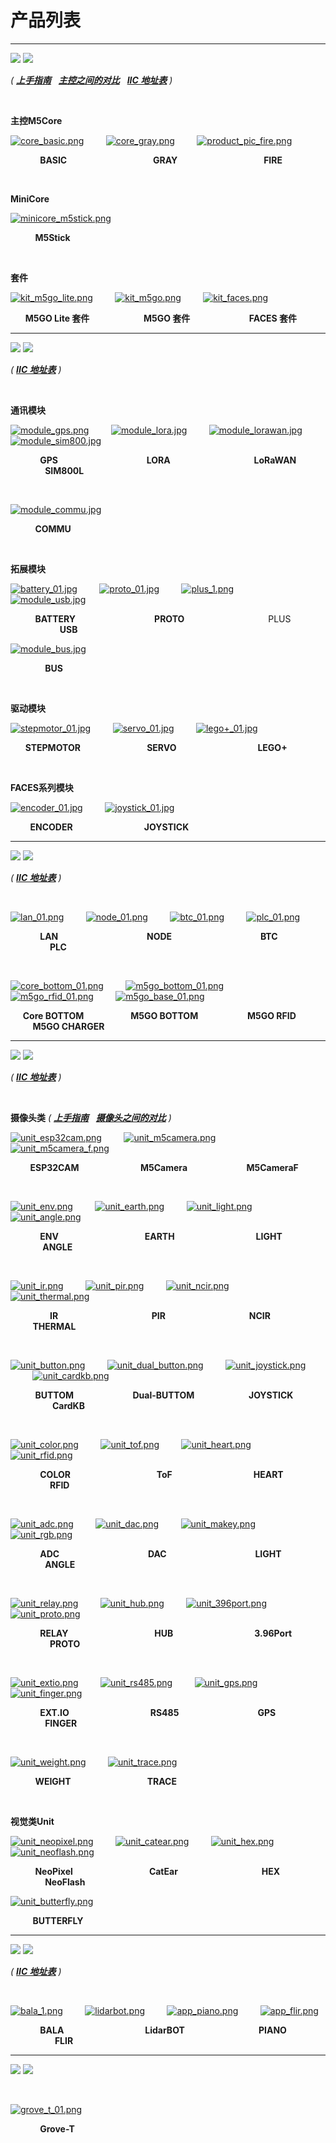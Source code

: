 # 产品列表

***

<img src='assets/img/product_pics/icon_core.png'> <img src='assets/img/product_pics/core_zh_CN.png'>

*( **[上手指南](zh_CN/qs)**&nbsp;&nbsp;&nbsp;**[主控之间的对比](https://github.com/m5stack/M5-Schematic/blob/master/Core/hardware_difference_between_cores_zh_CN.md)**&nbsp;&nbsp;&nbsp;**[IIC 地址表](https://shimo.im/sheets/GWkjHV3XyCCgwDpQ)** )*

&nbsp;

**主控M5Core**

[![core_basic.png](http://m5-docs.oss-cn-shenzhen.aliyuncs.com/assets/img/product_pics/homepage_picture/core/core_basic_01.png)](zh_CN/core/basic)&nbsp;&nbsp;&nbsp;&nbsp;&nbsp;&nbsp;&nbsp;&nbsp;&nbsp;[![core_gray.png](http://m5-docs.oss-cn-shenzhen.aliyuncs.com/assets/img/product_pics/homepage_picture/core/core_gray_01.png)](zh_CN/core/gray)&nbsp;&nbsp;&nbsp;&nbsp;&nbsp;&nbsp;&nbsp;&nbsp;&nbsp;[![product_pic_fire.png](http://m5-docs.oss-cn-shenzhen.aliyuncs.com/assets/img/product_pics/homepage_picture/core/core_fire_01.png)](zh_CN/core/fire)

&nbsp; &nbsp; &nbsp; &nbsp; &nbsp; &nbsp; **BASIC**&nbsp; &nbsp; &nbsp; &nbsp; &nbsp; &nbsp; &nbsp; &nbsp; &nbsp; &nbsp; &nbsp; &nbsp; &nbsp; &nbsp; &nbsp; &nbsp; &nbsp; &nbsp;**GRAY**&nbsp; &nbsp; &nbsp; &nbsp; &nbsp; &nbsp; &nbsp; &nbsp; &nbsp; &nbsp; &nbsp; &nbsp; &nbsp; &nbsp; &nbsp; &nbsp; &nbsp; &nbsp;**FIRE**

&nbsp;

**MiniCore**

[![minicore_m5stick.png](http://m5-docs.oss-cn-shenzhen.aliyuncs.com/assets/img/product_pics/homepage_picture/core/core_m5stick_01.png)](zh_CN/core/m5stick)

&nbsp; &nbsp; &nbsp; &nbsp; &nbsp; **M5Stick**

&nbsp;

**套件**

[![kit_m5go_lite.png](http://m5-docs.oss-cn-shenzhen.aliyuncs.com/assets/img/product_pics/homepage_picture/core/kit_m5go_lite_01.png)](zh_CN/core/m5go_lite)&nbsp;&nbsp;&nbsp;&nbsp;&nbsp;&nbsp;&nbsp;&nbsp;&nbsp;[![kit_m5go.png](http://m5-docs.oss-cn-shenzhen.aliyuncs.com/assets/img/product_pics/homepage_picture/core/kit_m5go_01.png)](zh_CN/core/m5go)&nbsp;&nbsp;&nbsp;&nbsp;&nbsp;&nbsp;&nbsp;&nbsp;&nbsp;[![kit_faces.png](http://m5-docs.oss-cn-shenzhen.aliyuncs.com/assets/img/product_pics/homepage_picture/core/kit_faces_01.png)](zh_CN/core/face_kit)

&nbsp; &nbsp; &nbsp; **M5GO Lite 套件**&nbsp; &nbsp; &nbsp; &nbsp; &nbsp; &nbsp; &nbsp; &nbsp; &nbsp; &nbsp; &nbsp; **M5GO 套件**&nbsp; &nbsp; &nbsp; &nbsp; &nbsp; &nbsp; &nbsp; &nbsp; &nbsp; &nbsp; &nbsp; &nbsp; **FACES 套件**

***

<img src='assets/img/product_pics/icon_module.png'> <img src='assets/img/product_pics/module_zh_CN.png'>

*( **[IIC 地址表](https://shimo.im/sheets/GWkjHV3XyCCgwDpQ)** )*

&nbsp;

**通讯模块**

[![module_gps.png](http://m5-docs.oss-cn-shenzhen.aliyuncs.com/assets/img/product_pics/homepage_picture/module/module_gps_01.png)](zh_CN/module/gps)&nbsp;&nbsp;&nbsp;&nbsp;&nbsp;&nbsp;&nbsp;&nbsp;&nbsp;[![module_lora.jpg](http://m5-docs.oss-cn-shenzhen.aliyuncs.com/assets/img/product_pics/homepage_picture/module/module_lora_01.png)](zh_CN/module/lora)&nbsp;&nbsp;&nbsp;&nbsp;&nbsp;&nbsp;&nbsp;&nbsp;&nbsp;[![module_lorawan.jpg](http://m5-docs.oss-cn-shenzhen.aliyuncs.com/assets/img/product_pics/homepage_picture/module/module_lorawan_01.png)](zh_CN/module/lorawan)&nbsp;&nbsp;&nbsp;&nbsp;&nbsp;&nbsp;&nbsp;&nbsp;&nbsp;[![module_sim800.jpg](http://m5-docs.oss-cn-shenzhen.aliyuncs.com/assets/img/product_pics/homepage_picture/module/module_sim800_01.png)](zh_CN/module/sim800)

&nbsp; &nbsp; &nbsp; &nbsp; &nbsp; &nbsp; **GPS** &nbsp; &nbsp; &nbsp; &nbsp; &nbsp; &nbsp; &nbsp; &nbsp; &nbsp; &nbsp; &nbsp; &nbsp; &nbsp; &nbsp; &nbsp; &nbsp; &nbsp; &nbsp;**LORA**&nbsp; &nbsp; &nbsp; &nbsp; &nbsp; &nbsp; &nbsp; &nbsp; &nbsp; &nbsp; &nbsp; &nbsp; &nbsp; &nbsp; &nbsp; &nbsp; &nbsp; **LoRaWAN**&nbsp; &nbsp; &nbsp; &nbsp; &nbsp; &nbsp; &nbsp; &nbsp; &nbsp; &nbsp; &nbsp; &nbsp; &nbsp; **SIM800L**

&nbsp;

[![module_commu.jpg](http://m5-docs.oss-cn-shenzhen.aliyuncs.com/assets/img/product_pics/homepage_picture/module/module_commu_01.png)](zh_CN/module/commu)

&nbsp; &nbsp; &nbsp; &nbsp; &nbsp; **COMMU**

&nbsp;

**拓展模块**

[![battery_01.jpg](http://m5-docs.oss-cn-shenzhen.aliyuncs.com/assets/img/product_pics/homepage_picture/module/module_battery_01.png)](zh_CN/module/battery)&nbsp;&nbsp;&nbsp;&nbsp;&nbsp;&nbsp;&nbsp;&nbsp;&nbsp;[![proto_01.jpg](http://m5-docs.oss-cn-shenzhen.aliyuncs.com/assets/img/product_pics/homepage_picture/module/module_proto_01.png)](zh_CN/module/proto)&nbsp;&nbsp;&nbsp;&nbsp;&nbsp;&nbsp;&nbsp;&nbsp;&nbsp;[![plus_1.png](http://m5-docs.oss-cn-shenzhen.aliyuncs.com/assets/img/product_pics/homepage_picture/module/module_plus_01.png)](zh_CN/module/plus)&nbsp;&nbsp;&nbsp;&nbsp;&nbsp;&nbsp;&nbsp;&nbsp;&nbsp;[![module_usb.jpg](http://m5-docs.oss-cn-shenzhen.aliyuncs.com/assets/img/product_pics/homepage_picture/module/module_usb_01.png)](zh_CN/module/usb)

&nbsp; &nbsp; &nbsp; &nbsp; &nbsp; **BATTERY**&nbsp; &nbsp; &nbsp; &nbsp; &nbsp; &nbsp; &nbsp; &nbsp; &nbsp; &nbsp; &nbsp; &nbsp; &nbsp; &nbsp; &nbsp; &nbsp; **PROTO**&nbsp; &nbsp; &nbsp; &nbsp; &nbsp; &nbsp; &nbsp; &nbsp; &nbsp; &nbsp; &nbsp; &nbsp; &nbsp; &nbsp; &nbsp; &nbsp; &nbsp; PLUS&nbsp; &nbsp; &nbsp; &nbsp; &nbsp; &nbsp; &nbsp; &nbsp; &nbsp; &nbsp; &nbsp; &nbsp; &nbsp; &nbsp; &nbsp; &nbsp; &nbsp; **USB**

[![module_bus.jpg](http://m5-docs.oss-cn-shenzhen.aliyuncs.com/assets/img/product_pics/homepage_picture/module/module_bus_01.png)](zh_CN/module/bus)

&nbsp; &nbsp; &nbsp; &nbsp; &nbsp; &nbsp; &nbsp; **BUS**

&nbsp;

**驱动模块**

[![stepmotor_01.jpg](http://m5-docs.oss-cn-shenzhen.aliyuncs.com/assets/img/product_pics/homepage_picture/module/module_stepmotor_01.png)](zh_CN/module/stepmotor)&nbsp;&nbsp;&nbsp;&nbsp;&nbsp;&nbsp;&nbsp;&nbsp;&nbsp;[![servo_01.jpg](http://m5-docs.oss-cn-shenzhen.aliyuncs.com/assets/img/product_pics/homepage_picture/module/module_servo_01.png)](zh_CN/module/servo)&nbsp;&nbsp;&nbsp;&nbsp;&nbsp;&nbsp;&nbsp;&nbsp;&nbsp;[![lego+_01.jpg](http://m5-docs.oss-cn-shenzhen.aliyuncs.com/assets/img/product_pics/homepage_picture/module/module_lego_plus_01.png)](zh_CN/module/lego_plus)

&nbsp; &nbsp; &nbsp; **STEPMOTOR** &nbsp; &nbsp; &nbsp; &nbsp; &nbsp; &nbsp; &nbsp; &nbsp; &nbsp; &nbsp; &nbsp; &nbsp; &nbsp; **SERVO** &nbsp; &nbsp; &nbsp; &nbsp; &nbsp; &nbsp; &nbsp; &nbsp; &nbsp; &nbsp; &nbsp; &nbsp; &nbsp; &nbsp; &nbsp; &nbsp; **LEGO+**

&nbsp;

**FACES系列模块**

[![encoder_01.jpg](http://m5-docs.oss-cn-shenzhen.aliyuncs.com/assets/img/product_pics/homepage_picture/module/module_encoder_01.png)](zh_CN/module/encoder)&nbsp;&nbsp;&nbsp;&nbsp;&nbsp;&nbsp;&nbsp;&nbsp;&nbsp;[![joystick_01.jpg](http://m5-docs.oss-cn-shenzhen.aliyuncs.com/assets/img/product_pics/homepage_picture/module/module_joystick_01.png)](zh_CN/module/joystick)

&nbsp; &nbsp; &nbsp; &nbsp; **ENCODER** &nbsp; &nbsp; &nbsp; &nbsp; &nbsp; &nbsp; &nbsp; &nbsp; &nbsp; &nbsp; &nbsp; &nbsp; &nbsp; &nbsp; **JOYSTICK**

***

<img src='assets/img/product_pics/icon_base.png'> <img src='assets/img/product_pics/base_zh_CN.png'>

*( **[IIC 地址表](https://shimo.im/sheets/GWkjHV3XyCCgwDpQ)** )*

&nbsp;

[![lan_01.png](http://m5-docs.oss-cn-shenzhen.aliyuncs.com/assets/img/product_pics/homepage_picture/base/base_lan_01.png)](zh_CN/base/lan_base)&nbsp;&nbsp;&nbsp;&nbsp;&nbsp;&nbsp;&nbsp;&nbsp;&nbsp;[![node_01.png](http://m5-docs.oss-cn-shenzhen.aliyuncs.com/assets/img/product_pics/homepage_picture/base/base_node_01.png)](zh_CN/base/node_base)&nbsp;&nbsp;&nbsp;&nbsp;&nbsp;&nbsp;&nbsp;&nbsp;&nbsp;[![btc_01.png](http://m5-docs.oss-cn-shenzhen.aliyuncs.com/assets/img/product_pics/homepage_picture/base/base_btc_01.png)](zh_CN/base/btc_base)&nbsp;&nbsp;&nbsp;&nbsp;&nbsp;&nbsp;&nbsp;&nbsp;&nbsp;[![plc_01.png](http://m5-docs.oss-cn-shenzhen.aliyuncs.com/assets/img/product_pics/homepage_picture/base/base_plc_01.png)](zh_CN/base/plc_base)

&nbsp; &nbsp; &nbsp; &nbsp; &nbsp; &nbsp; **LAN** &nbsp; &nbsp; &nbsp; &nbsp; &nbsp; &nbsp; &nbsp; &nbsp; &nbsp; &nbsp; &nbsp; &nbsp; &nbsp; &nbsp; &nbsp; &nbsp; &nbsp; &nbsp;**NODE**&nbsp; &nbsp; &nbsp; &nbsp; &nbsp; &nbsp; &nbsp; &nbsp; &nbsp; &nbsp; &nbsp; &nbsp; &nbsp; &nbsp; &nbsp; &nbsp; &nbsp; &nbsp; **BTC**&nbsp; &nbsp; &nbsp; &nbsp; &nbsp; &nbsp; &nbsp; &nbsp; &nbsp; &nbsp; &nbsp; &nbsp; &nbsp; &nbsp; &nbsp; &nbsp; &nbsp; &nbsp; **PLC**

&nbsp;

[![core_bottom_01.png](http://m5-docs.oss-cn-shenzhen.aliyuncs.com/assets/img/product_pics/homepage_picture/base/base_core_bottom_01.png)](zh_CN/base/core_bottom)&nbsp;&nbsp;&nbsp;&nbsp;&nbsp;&nbsp;&nbsp;&nbsp;&nbsp;[![m5go_bottom_01.png](http://m5-docs.oss-cn-shenzhen.aliyuncs.com/assets/img/product_pics/homepage_picture/base/base_m5go_bottom_01.png)](zh_CN/base/m5go_bottom)&nbsp;&nbsp;&nbsp;&nbsp;&nbsp;&nbsp;&nbsp;&nbsp;&nbsp;[![m5go_rfid_01.png](http://m5-docs.oss-cn-shenzhen.aliyuncs.com/assets/img/product_pics/homepage_picture/base/base_m5go_rfid_01.png)](zh_CN/base/m5go_rfid)&nbsp;&nbsp;&nbsp;&nbsp;&nbsp;&nbsp;&nbsp;&nbsp;&nbsp;[![m5go_base_01.png](http://m5-docs.oss-cn-shenzhen.aliyuncs.com/assets/img/product_pics/homepage_picture/base/base_m5go_base_01.png)](zh_CN/base/m5go_charger)

&nbsp; &nbsp; &nbsp;**Core BOTTOM** &nbsp; &nbsp; &nbsp; &nbsp; &nbsp; &nbsp; &nbsp; &nbsp; &nbsp; **M5GO BOTTOM**&nbsp; &nbsp; &nbsp; &nbsp; &nbsp; &nbsp; &nbsp; &nbsp; &nbsp; &nbsp; **M5GO RFID**&nbsp; &nbsp; &nbsp; &nbsp; &nbsp; &nbsp; &nbsp; &nbsp; &nbsp; &nbsp; &nbsp;**M5GO CHARGER**

***

<img src='assets/img/product_pics/icon_unit.png'> <img src='assets/img/product_pics/unit_zh_CN.png'>

*( **[IIC 地址表](https://shimo.im/sheets/GWkjHV3XyCCgwDpQ)** )*

&nbsp;

**摄像头类** *( **[上手指南](zh_CN/quick_start/m5camera/m5camera_quick_start)**&nbsp;&nbsp;&nbsp;**[摄像头之间的对比](https://shimo.im/sheets/gP96C8YTdyjGgKQC/e2041)** )*

[![unit_esp32cam.png](http://m5-docs.oss-cn-shenzhen.aliyuncs.com/assets/img/product_pics/homepage_picture/unit/unit_esp32cam_01.png)](zh_CN/unit/esp32cam)&nbsp;&nbsp;&nbsp;&nbsp;&nbsp;&nbsp;&nbsp;&nbsp;&nbsp;[![unit_m5camera.png](http://m5-docs.oss-cn-shenzhen.aliyuncs.com/assets/img/product_pics/homepage_picture/unit/unit_m5camera_01.png)](zh_CN/unit/m5camera)&nbsp;&nbsp;&nbsp;&nbsp;&nbsp;&nbsp;&nbsp;&nbsp;&nbsp;[![unit_m5camera_f.png](http://m5-docs.oss-cn-shenzhen.aliyuncs.com/assets/img/product_pics/homepage_picture/unit/unit_m5camera_f_01.png)](zh_CN/unit/m5camera_f)

&nbsp; &nbsp; &nbsp; &nbsp; **ESP32CAM** &nbsp; &nbsp; &nbsp; &nbsp; &nbsp; &nbsp; &nbsp; &nbsp; &nbsp; &nbsp; &nbsp; &nbsp; **M5Camera**&nbsp; &nbsp; &nbsp; &nbsp; &nbsp; &nbsp; &nbsp; &nbsp; &nbsp; &nbsp; &nbsp; &nbsp; **M5CameraF**

&nbsp;

[![unit_env.png](http://m5-docs.oss-cn-shenzhen.aliyuncs.com/assets/img/product_pics/homepage_picture/unit/unit_env_01.png)](zh_CN/unit/env)&nbsp;&nbsp;&nbsp;&nbsp;&nbsp;&nbsp;&nbsp;&nbsp;&nbsp;[![unit_earth.png](http://m5-docs.oss-cn-shenzhen.aliyuncs.com/assets/img/product_pics/homepage_picture/unit/unit_earth_01.png)](zh_CN/unit/earth)&nbsp;&nbsp;&nbsp;&nbsp;&nbsp;&nbsp;&nbsp;&nbsp;&nbsp;[![unit_light.png](http://m5-docs.oss-cn-shenzhen.aliyuncs.com/assets/img/product_pics/homepage_picture/unit/unit_light_01.png)](zh_CN/unit/light)&nbsp;&nbsp;&nbsp;&nbsp;&nbsp;&nbsp;&nbsp;&nbsp;&nbsp;[![unit_angle.png](http://m5-docs.oss-cn-shenzhen.aliyuncs.com/assets/img/product_pics/homepage_picture/unit/unit_angle_01.png)](zh_CN/unit/angle)

&nbsp; &nbsp; &nbsp; &nbsp; &nbsp; &nbsp; **ENV**&nbsp; &nbsp; &nbsp; &nbsp; &nbsp; &nbsp; &nbsp; &nbsp; &nbsp; &nbsp; &nbsp; &nbsp; &nbsp; &nbsp; &nbsp; &nbsp; &nbsp; &nbsp;**EARTH**&nbsp; &nbsp; &nbsp; &nbsp; &nbsp; &nbsp; &nbsp; &nbsp; &nbsp; &nbsp; &nbsp; &nbsp; &nbsp; &nbsp; &nbsp; &nbsp; &nbsp;**LIGHT**&nbsp; &nbsp; &nbsp; &nbsp; &nbsp; &nbsp; &nbsp; &nbsp; &nbsp; &nbsp; &nbsp; &nbsp; &nbsp; &nbsp; &nbsp; &nbsp;**ANGLE**

&nbsp;

[![unit_ir.png](http://m5-docs.oss-cn-shenzhen.aliyuncs.com/assets/img/product_pics/homepage_picture/unit/unit_ir_01.png)](zh_CN/unit/ir)&nbsp;&nbsp;&nbsp;&nbsp;&nbsp;&nbsp;&nbsp;&nbsp;&nbsp;[![unit_pir.png](http://m5-docs.oss-cn-shenzhen.aliyuncs.com/assets/img/product_pics/homepage_picture/unit/unit_pir_01.png)](zh_CN/unit/pir)&nbsp;&nbsp;&nbsp;&nbsp;&nbsp;&nbsp;&nbsp;&nbsp;&nbsp;[![unit_ncir.png](http://m5-docs.oss-cn-shenzhen.aliyuncs.com/assets/img/product_pics/homepage_picture/unit/unit_ncir_01.png)](zh_CN/unit/ncir)&nbsp;&nbsp;&nbsp;&nbsp;&nbsp;&nbsp;&nbsp;&nbsp;&nbsp;[![unit_thermal.png](http://m5-docs.oss-cn-shenzhen.aliyuncs.com/assets/img/product_pics/homepage_picture/unit/unit_thermal_01.png)](zh_CN/unit/thermal)

&nbsp; &nbsp; &nbsp; &nbsp; &nbsp; &nbsp; &nbsp; &nbsp; **IR**&nbsp; &nbsp; &nbsp; &nbsp; &nbsp; &nbsp; &nbsp; &nbsp; &nbsp; &nbsp; &nbsp; &nbsp; &nbsp; &nbsp; &nbsp; &nbsp; &nbsp; &nbsp; &nbsp; **PIR**&nbsp; &nbsp; &nbsp; &nbsp; &nbsp; &nbsp; &nbsp; &nbsp; &nbsp; &nbsp; &nbsp; &nbsp; &nbsp; &nbsp; &nbsp; &nbsp; &nbsp; **NCIR**&nbsp; &nbsp; &nbsp; &nbsp; &nbsp; &nbsp; &nbsp; &nbsp; &nbsp; &nbsp; &nbsp; &nbsp; &nbsp; &nbsp; &nbsp; &nbsp;**THERMAL**

&nbsp;

[![unit_button.png](http://m5-docs.oss-cn-shenzhen.aliyuncs.com/assets/img/product_pics/homepage_picture/unit/unit_button_01.png)](zh_CN/unit/button)&nbsp;&nbsp;&nbsp;&nbsp;&nbsp;&nbsp;&nbsp;&nbsp;&nbsp;[![unit_dual_button.png](http://m5-docs.oss-cn-shenzhen.aliyuncs.com/assets/img/product_pics/homepage_picture/unit/unit_dual_button_01.png)](zh_CN/unit/dual_button)&nbsp;&nbsp;&nbsp;&nbsp;&nbsp;&nbsp;&nbsp;&nbsp;&nbsp;[![unit_joystick.png](http://m5-docs.oss-cn-shenzhen.aliyuncs.com/assets/img/product_pics/homepage_picture/unit/unit_joystick_01.png)](zh_CN/unit/joystick)&nbsp;&nbsp;&nbsp;&nbsp;&nbsp;&nbsp;&nbsp;&nbsp;&nbsp;[![unit_cardkb.png](http://m5-docs.oss-cn-shenzhen.aliyuncs.com/assets/img/product_pics/homepage_picture/unit/unit_cardkb_01.png)](zh_CN/unit/cardkb)

&nbsp; &nbsp; &nbsp; &nbsp; &nbsp; **BUTTOM**&nbsp; &nbsp; &nbsp; &nbsp; &nbsp; &nbsp; &nbsp; &nbsp; &nbsp; &nbsp; &nbsp; &nbsp; **Dual-BUTTOM**&nbsp; &nbsp; &nbsp; &nbsp; &nbsp; &nbsp; &nbsp; &nbsp; &nbsp; &nbsp; &nbsp; **JOYSTICK**&nbsp; &nbsp; &nbsp; &nbsp; &nbsp; &nbsp; &nbsp; &nbsp; &nbsp; &nbsp; &nbsp; &nbsp; &nbsp; &nbsp; &nbsp; &nbsp;**CardKB**

&nbsp;

[![unit_color.png](http://m5-docs.oss-cn-shenzhen.aliyuncs.com/assets/img/product_pics/homepage_picture/unit/unit_color_01.png)](zh_CN/unit/color)&nbsp;&nbsp;&nbsp;&nbsp;&nbsp;&nbsp;&nbsp;&nbsp;&nbsp;[![unit_tof.png](http://m5-docs.oss-cn-shenzhen.aliyuncs.com/assets/img/product_pics/homepage_picture/unit/unit_tof_01.png)](zh_CN/unit/tof)&nbsp;&nbsp;&nbsp;&nbsp;&nbsp;&nbsp;&nbsp;&nbsp;&nbsp;[![unit_heart.png](http://m5-docs.oss-cn-shenzhen.aliyuncs.com/assets/img/product_pics/homepage_picture/unit/unit_heart_01.png)](zh_CN/unit/heart)&nbsp;&nbsp;&nbsp;&nbsp;&nbsp;&nbsp;&nbsp;&nbsp;&nbsp;[![unit_rfid.png](http://m5-docs.oss-cn-shenzhen.aliyuncs.com/assets/img/product_pics/homepage_picture/unit/unit_rfid_01.png)](zh_CN/unit/rfid)

&nbsp; &nbsp; &nbsp; &nbsp; &nbsp; &nbsp; **COLOR**&nbsp; &nbsp; &nbsp; &nbsp; &nbsp; &nbsp; &nbsp; &nbsp; &nbsp; &nbsp; &nbsp; &nbsp; &nbsp; &nbsp; &nbsp; &nbsp; &nbsp; &nbsp;**ToF**&nbsp; &nbsp; &nbsp; &nbsp; &nbsp; &nbsp; &nbsp; &nbsp; &nbsp; &nbsp; &nbsp; &nbsp; &nbsp; &nbsp; &nbsp; &nbsp; &nbsp;**HEART**&nbsp; &nbsp; &nbsp; &nbsp; &nbsp; &nbsp; &nbsp; &nbsp; &nbsp; &nbsp; &nbsp; &nbsp; &nbsp; &nbsp; &nbsp; &nbsp; &nbsp; **RFID**

&nbsp;

[![unit_adc.png](http://m5-docs.oss-cn-shenzhen.aliyuncs.com/assets/img/product_pics/homepage_picture/unit/unit_adc_01.png)](zh_CN/unit/adc)&nbsp;&nbsp;&nbsp;&nbsp;&nbsp;&nbsp;&nbsp;&nbsp;&nbsp;[![unit_dac.png](http://m5-docs.oss-cn-shenzhen.aliyuncs.com/assets/img/product_pics/homepage_picture/unit/unit_dac_01.png)](zh_CN/unit/dac)&nbsp;&nbsp;&nbsp;&nbsp;&nbsp;&nbsp;&nbsp;&nbsp;&nbsp;[![unit_makey.png](http://m5-docs.oss-cn-shenzhen.aliyuncs.com/assets/img/product_pics/homepage_picture/unit/unit_makey_01.png)](zh_CN/unit/makey)&nbsp;&nbsp;&nbsp;&nbsp;&nbsp;&nbsp;&nbsp;&nbsp;&nbsp;[![unit_rgb.png](http://m5-docs.oss-cn-shenzhen.aliyuncs.com/assets/img/product_pics/homepage_picture/unit/unit_rgb_01.png)](zh_CN/unit/rgb)

&nbsp; &nbsp; &nbsp; &nbsp; &nbsp; &nbsp; **ADC**&nbsp; &nbsp; &nbsp; &nbsp; &nbsp; &nbsp; &nbsp; &nbsp; &nbsp; &nbsp; &nbsp; &nbsp; &nbsp; &nbsp; &nbsp; &nbsp; &nbsp; &nbsp; **DAC**&nbsp; &nbsp; &nbsp; &nbsp; &nbsp; &nbsp; &nbsp; &nbsp; &nbsp; &nbsp; &nbsp; &nbsp; &nbsp; &nbsp; &nbsp; &nbsp; &nbsp; &nbsp; **LIGHT**&nbsp; &nbsp; &nbsp; &nbsp; &nbsp; &nbsp; &nbsp; &nbsp; &nbsp; &nbsp; &nbsp; &nbsp; &nbsp; &nbsp; &nbsp; &nbsp; **ANGLE**

&nbsp;

[![unit_relay.png](http://m5-docs.oss-cn-shenzhen.aliyuncs.com/assets/img/product_pics/homepage_picture/unit/unit_relay_01.png)](zh_CN/unit/relay)&nbsp;&nbsp;&nbsp;&nbsp;&nbsp;&nbsp;&nbsp;&nbsp;&nbsp;[![unit_hub.png](http://m5-docs.oss-cn-shenzhen.aliyuncs.com/assets/img/product_pics/homepage_picture/unit/unit_hub_01.png)](zh_CN/unit/hub)&nbsp;&nbsp;&nbsp;&nbsp;&nbsp;&nbsp;&nbsp;&nbsp;&nbsp;[![unit_396port.png](http://m5-docs.oss-cn-shenzhen.aliyuncs.com/assets/img/product_pics/homepage_picture/unit/unit_396port_01.png)](zh_CN/unit/396port)&nbsp;&nbsp;&nbsp;&nbsp;&nbsp;&nbsp;&nbsp;&nbsp;&nbsp;[![unit_proto.png](http://m5-docs.oss-cn-shenzhen.aliyuncs.com/assets/img/product_pics/homepage_picture/unit/unit_proto_01.png)](zh_CN/unit/proto)

&nbsp; &nbsp; &nbsp; &nbsp; &nbsp; &nbsp; **RELAY**&nbsp; &nbsp; &nbsp; &nbsp; &nbsp; &nbsp; &nbsp; &nbsp; &nbsp; &nbsp; &nbsp; &nbsp; &nbsp; &nbsp; &nbsp; &nbsp; &nbsp; &nbsp;**HUB**&nbsp; &nbsp; &nbsp; &nbsp; &nbsp; &nbsp; &nbsp; &nbsp; &nbsp; &nbsp; &nbsp; &nbsp; &nbsp; &nbsp; &nbsp; &nbsp; &nbsp;**3.96Port**&nbsp; &nbsp; &nbsp; &nbsp; &nbsp; &nbsp; &nbsp; &nbsp; &nbsp; &nbsp; &nbsp; &nbsp; &nbsp; &nbsp; &nbsp; **PROTO**

&nbsp;

[![unit_extio.png](http://m5-docs.oss-cn-shenzhen.aliyuncs.com/assets/img/product_pics/homepage_picture/unit/unit_extio_01.png)](zh_CN/unit/extio)&nbsp;&nbsp;&nbsp;&nbsp;&nbsp;&nbsp;&nbsp;&nbsp;&nbsp;[![unit_rs485.png](http://m5-docs.oss-cn-shenzhen.aliyuncs.com/assets/img/product_pics/homepage_picture/unit/unit_rs485_01.png)](zh_CN/unit/rs485)&nbsp;&nbsp;&nbsp;&nbsp;&nbsp;&nbsp;&nbsp;&nbsp;&nbsp;[![unit_gps.png](http://m5-docs.oss-cn-shenzhen.aliyuncs.com/assets/img/product_pics/homepage_picture/unit/unit_gps_01.png)](zh_CN/unit/gps)&nbsp;&nbsp;&nbsp;&nbsp;&nbsp;&nbsp;&nbsp;&nbsp;&nbsp;[![unit_finger.png](http://m5-docs.oss-cn-shenzhen.aliyuncs.com/assets/img/product_pics/homepage_picture/unit/unit_finger_01.png)](zh_CN/unit/finger)

&nbsp; &nbsp; &nbsp; &nbsp; &nbsp; &nbsp; **EXT.IO**&nbsp; &nbsp; &nbsp; &nbsp; &nbsp; &nbsp; &nbsp; &nbsp; &nbsp; &nbsp; &nbsp; &nbsp; &nbsp; &nbsp; &nbsp; &nbsp; &nbsp;**RS485**&nbsp; &nbsp; &nbsp; &nbsp; &nbsp; &nbsp; &nbsp; &nbsp; &nbsp; &nbsp; &nbsp; &nbsp; &nbsp; &nbsp; &nbsp; &nbsp; **GPS**&nbsp; &nbsp; &nbsp; &nbsp; &nbsp; &nbsp; &nbsp; &nbsp; &nbsp; &nbsp; &nbsp; &nbsp; &nbsp; &nbsp; &nbsp; &nbsp; &nbsp; **FINGER**

&nbsp;

[![unit_weight.png](http://m5-docs.oss-cn-shenzhen.aliyuncs.com/assets/img/product_pics/homepage_picture/unit/unit_weight_01.png)](zh_CN/unit/weight)&nbsp;&nbsp;&nbsp;&nbsp;&nbsp;&nbsp;&nbsp;&nbsp;&nbsp;[![unit_trace.png](http://m5-docs.oss-cn-shenzhen.aliyuncs.com/assets/img/product_pics/homepage_picture/unit/unit_trace_01.png)](zh_CN/unit/trace)

&nbsp; &nbsp; &nbsp; &nbsp; &nbsp; **WEIGHT**&nbsp; &nbsp; &nbsp; &nbsp; &nbsp; &nbsp; &nbsp; &nbsp; &nbsp; &nbsp; &nbsp; &nbsp; &nbsp; &nbsp; &nbsp; &nbsp;**TRACE**

&nbsp;

**视觉类Unit**

[![unit_neopixel.png](http://m5-docs.oss-cn-shenzhen.aliyuncs.com/assets/img/product_pics/homepage_picture/unit/unit_neopixel_01.png)](zh_CN/unit/neopixel)&nbsp;&nbsp;&nbsp;&nbsp;&nbsp;&nbsp;&nbsp;&nbsp;&nbsp;[![unit_catear.png](http://m5-docs.oss-cn-shenzhen.aliyuncs.com/assets/img/product_pics/homepage_picture/unit/unit_catear_01.png)](zh_CN/unit/catear)&nbsp;&nbsp;&nbsp;&nbsp;&nbsp;&nbsp;&nbsp;&nbsp;&nbsp;[![unit_hex.png](http://m5-docs.oss-cn-shenzhen.aliyuncs.com/assets/img/product_pics/homepage_picture/unit/unit_hex_01.png)](zh_CN/unit/hex)&nbsp;&nbsp;&nbsp;&nbsp;&nbsp;&nbsp;&nbsp;&nbsp;&nbsp;[![unit_neoflash.png](http://m5-docs.oss-cn-shenzhen.aliyuncs.com/assets/img/product_pics/homepage_picture/unit/unit_neoflash_01.png)](zh_CN/unit/neoflash)

&nbsp; &nbsp; &nbsp; &nbsp; &nbsp; **NeoPixel**&nbsp; &nbsp; &nbsp; &nbsp; &nbsp; &nbsp; &nbsp; &nbsp; &nbsp; &nbsp; &nbsp; &nbsp; &nbsp; &nbsp; &nbsp; &nbsp;**CatEar**&nbsp; &nbsp; &nbsp; &nbsp; &nbsp; &nbsp; &nbsp; &nbsp; &nbsp; &nbsp; &nbsp; &nbsp; &nbsp; &nbsp; &nbsp; &nbsp; &nbsp; **HEX**&nbsp; &nbsp; &nbsp; &nbsp; &nbsp; &nbsp; &nbsp; &nbsp; &nbsp; &nbsp; &nbsp; &nbsp; &nbsp; &nbsp; &nbsp; &nbsp; **NeoFlash**

[![unit_butterfly.png](http://m5-docs.oss-cn-shenzhen.aliyuncs.com/assets/img/product_pics/homepage_picture/unit/unit_butterfly_01.png)](zh_CN/unit/butterfly)

&nbsp; &nbsp; &nbsp; &nbsp; &nbsp;**BUTTERFLY**

***

<img src='assets/img/product_pics/icon_app.png'> <img src='assets/img/product_pics/application_zh_CN.png'>

*( **[IIC 地址表](https://shimo.im/sheets/GWkjHV3XyCCgwDpQ)** )*

&nbsp;

[![bala_1.png](http://m5-docs.oss-cn-shenzhen.aliyuncs.com/assets/img/product_pics/homepage_picture/app/app_bala_01.png)](zh_CN/app/bala)&nbsp;&nbsp;&nbsp;&nbsp;&nbsp;&nbsp;&nbsp;&nbsp;&nbsp;[![lidarbot.png](http://m5-docs.oss-cn-shenzhen.aliyuncs.com/assets/img/product_pics/homepage_picture/app/app_lidarbot_01.png)](zh_CN/app/lidarbot)&nbsp;&nbsp;&nbsp;&nbsp;&nbsp;&nbsp;&nbsp;&nbsp;&nbsp;[![app_piano.png](http://m5-docs.oss-cn-shenzhen.aliyuncs.com/assets/img/product_pics/homepage_picture/app/app_piano_01.png)](zh_CN/app/piano)&nbsp;&nbsp;&nbsp;&nbsp;&nbsp;&nbsp;&nbsp;&nbsp;&nbsp;[![app_flir.png](http://m5-docs.oss-cn-shenzhen.aliyuncs.com/assets/img/product_pics/homepage_picture/app/app_flir_01.png)](zh_CN/app/flir)

&nbsp; &nbsp; &nbsp; &nbsp; &nbsp; &nbsp; **BALA**&nbsp; &nbsp; &nbsp; &nbsp; &nbsp; &nbsp; &nbsp; &nbsp; &nbsp; &nbsp; &nbsp; &nbsp; &nbsp; &nbsp; &nbsp; &nbsp; &nbsp;**LidarBOT**&nbsp; &nbsp; &nbsp; &nbsp; &nbsp; &nbsp; &nbsp; &nbsp; &nbsp; &nbsp; &nbsp; &nbsp; &nbsp; &nbsp; &nbsp; **PIANO**&nbsp; &nbsp; &nbsp; &nbsp; &nbsp; &nbsp; &nbsp; &nbsp; &nbsp; &nbsp; &nbsp; &nbsp; &nbsp; &nbsp; &nbsp; &nbsp; &nbsp; **FLIR**

***

<img src='assets/img/product_pics/icon_accessory.png'> <img src='assets/img/product_pics/accessory_zh_CN.png'>

<!-- *( **[IIC 地址表](https://shimo.im/sheets/GWkjHV3XyCCgwDpQ)** )* -->

&nbsp;

[![grove_t_01.png](http://m5-docs.oss-cn-shenzhen.aliyuncs.com/assets/img/product_pics/homepage_picture/accessory/grove_t_01.png)](zh_CN/accessory/convertor/grove_t)

&nbsp; &nbsp; &nbsp; &nbsp; &nbsp; &nbsp; **Grove-T**

<!-- GitHub Buttons -->
<script async defer src="https://buttons.github.io/buttons.js"></script>

